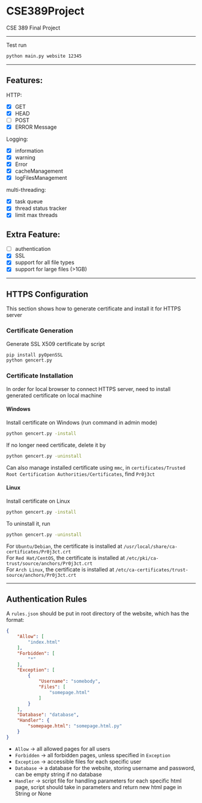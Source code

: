 # CSE389Project
CSE 389 Final Project

------

Test run
```cmd
python main.py website 12345
```

----
## Features:  
HTTP:  
- [X] GET 
- [X] HEAD
- [ ] POST
- [X] ERROR Message  

Logging:  
- [X] information
- [X] warning
- [X] Error
- [X] cacheManagement
- [x] logFilesManagement

multi-threading:
- [x] task queue
- [x] thread status tracker
- [x] limit max threads

## Extra Feature:
- [ ] authentication
- [x] SSL
- [X] support for all file types
- [X] support for large files (>1GB)

------

## HTTPS Configuration
This section shows how to generate certificate and install it for HTTPS server

### Certificate Generation
Generate SSL X509 certificate by script
```cmd
pip install pyOpenSSL
python gencert.py
```

### Certificate Installation
In order for local browser to connect HTTPS server, need to install generated certificate on local machine  

#### Windows  
Install certificate on Windows (run command in admin mode)
```cmd
python gencert.py -install
```

If no longer need certificate, delete it by  
```cmd
python gencert.py -uninstall
```
Can also manage installed certificate using `mmc`, in `certificates/Trusted Root Certification Authorities/Certificates`, find `Pr0j3ct`  

#### Linux
Install certificate on Linux
```bash
python gencert.py -install
```
To uninstall it, run
```bash
python gencert.py -uninstall
```
For `Ubuntu/Debian`, the certificate is installed at `/usr/local/share/ca-certificates/Pr0j3ct.crt`  
For `Red Hat/CentOS`, the certificate is installed at `/etc/pki/ca-trust/source/anchors/Pr0j3ct.crt`  
For `Arch Linux`, the certificate is installed at `/etc/ca-certificates/trust-source/anchors/Pr0j3ct.crt`

------

## Authentication Rules

A `rules.json` should be put in root directory of the website, which has the format:  
```json
{
    "Allow": [
        "index.html"
    ],
    "Forbidden": [
        "*"
    ],
    "Exception": [
        {
            "Username": "somebody",
            "Files": [
                "somepage.html"
            ]
        }
    ],
    "Database": "database",
    "Handler": {
        "somepage.html": "somepage.html.py"
    }
}
```
* `Allow` -> all allowed pages for all users  
* `Forbidden` -> all forbidden pages, unless specified in `Exception`  
* `Exception` -> accessible files for each specific user  
* `Database` -> a database for the website, storing username and password, can be empty string if no database  
* `Handler` -> script file for handling parameters for each specific html page, script should take in parameters and return new html page in String or None  

